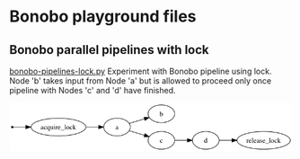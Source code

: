 # Bonobo playground files

## Bonobo parallel pipelines with lock

[bonobo-pipelines-lock.py](bonobo-pipelines-lock.py) Experiment with Bonobo pipeline using lock. Node 'b' takes input from Node 'a' but is allowed to proceed only once pipeline with Nodes 'c' and 'd' have finished.

![alt text](bonobo-pipelines-lock.png "Parallel pipelines with lock")
